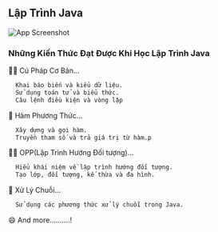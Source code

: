 ## Lập Trình Java
<img src="https://via.placeholder.com/468x300?text=App+Screenshot+Here" alt="App Screenshot" style="display: block; margin: auto;" />


### Những Kiến Thức Đạt Được Khi Học Lập Trình Java
👩‍💻 Cú Pháp Cơ Bản...
```bash
  Khai báo biến và kiểu dữ liệu.
  Sử dụng toán tử và biểu thức.
  Câu lệnh điều kiện và vòng lặp
```

🧠 Hàm Phương Thức...
```bash
  Xây dựng và gọi hàm.
  Truyền tham số và trả giá trị từ hàm.p
```

👯‍♀️ OPP(Lập Trình Hướng Đối tượng)...
```bash
  Hiểu khái niệm về lập trình hướng đối tượng.
  Tạo lớp, đối tượng, kế thừa và đa hình.
```

🤔 Xử Lý Chuỗi...
```bash
  Sử dụng các phương thức xử lý chuỗi trong Java.
```

😄 And more..........!




